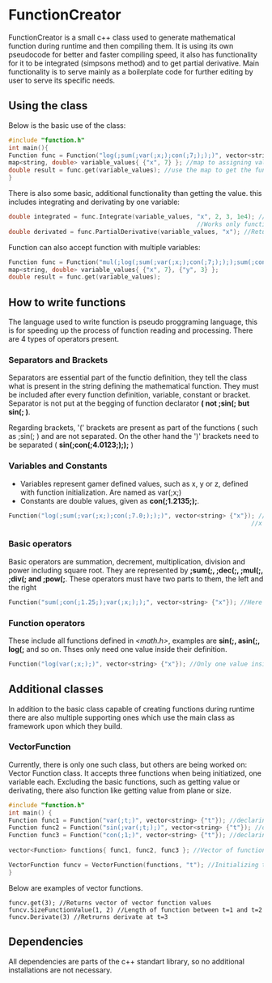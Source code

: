 # FunctionCreator
FunctionCreator is a small c++ class used to generate mathematical function during runtime and then compiling them. It is using its own pseudocode for 
better and faster compiling speed, it also has functionality for it to be integrated (simpsons method) and to get partial derivative. Main functionality
is to serve mainly as a boilerplate code for further editing by user to serve its specific needs.

## Using the class
Below is the basic use of the class:
```cpp
#include "function.h"
int main(){
Function func = Function("log(;sum(;var(;x;);con(;7;););)", vector<string> {"x"}); //declaring the class
map<string, double> variable_values{ {"x", 7} }; //map to assigning values to variables
double result = func.get(variable_values); //use the map to get the function value
}
```
There is also some basic, additional functionality than getting the value. this includes integrating and 
derivating by one variable:
```cpp
double integrated = func.Integrate(variable_values, "x", 2, 3, 1e4); //Integrates the function using Simpson's method by one variable
                                                    //Works only function with single variable
double derivated = func.PartialDerivative(variable_values, "x"); //Returns partial derivative of function
```
Function can also accept function with multiple variables:
```cpp
Function func = Function("mul(;log(;sum(;var(;x;);con(;7;);););sum(;con(;3;);var(;y;););)", vector<string> {"x", "y"});
map<string, double> variable_values{ {"x", 7}, {"y", 3} };
double result = func.get(variable_values);
```

## How to write functions
The language used to write function is pseudo proggraming language, this is for speeding up the process of function reading and processing.
There are 4 types of operators present.
### Separators and Brackets
Separators are essential part of the functio definition, they tell the class what is present in the string defining the mathematical
function. They must be included after every function definition, variable, constant or bracket. Separator is not put at the begging of 
function declarator **(  not ;sin(; but sin(;  )**.

Regarding brackets, '(' brackets are present as part of the functions (  such as ;sin(;  ) and are not separated. On the
other hand the ')' brackets need to be separated (  **sin(;con(;4.0123;););**  )
### Variables and Constants
- Variables represent gamer defined values, such as x, y or z, defined with function initialization. Are named as var(;x;)
- Constants are double values, given as **con(;1.2135;);**.
```cpp
Function("log(;sum(;var(;x;);con(;7.0;););)", vector<string> {"x"}); //In normal notation log(x + 7)
                                                                   //x's value given at get() function
```
### Basic operators
Basic operators are summation, decrement, multiplication, division  and power including square root. 
They are represented by **;sum(;, ;dec(;, ;mul(;, ;div(; and ;pow(;**. These operators must have two parts to them, the left and the right
```cpp
Function("sum(;con(;1.25;);var(;x;););", vector<string> {"x"}); //Here two parts for summation, same for other basic operators
```

### Function operators
These include all functions defined in *<math.h>*, examples are **sin(;, asin(;, log(;** and so on. Thses only need one value inside their definition.
``` cpp
Function("log(var(;x;);)", vector<string> {"x"}); //Only one value inside the function definition
```

## Additional classes
In addition to the basic class capable of creating functions during runtime there are also multiple supporting ones which use the main class as framework upon which they build.

### VectorFunction
Currently, there is only one such class, but others are being worked on: Vector Function class. It accepts three functions when being initiatized, one variable each. Excluding the basic functions, such as getting value or derivating, there also function like getting value from plane or size.
``` cpp
#include "function.h"
int main() {
Function func1 = Function("var(;t;)", vector<string> {"t"}); //declaring the class
Function func2 = Function("sin(;var(;t;);)", vector<string> {"t"}); //declaring the class
Function func3 = Function("con(;1;)", vector<string> {"t"}); //declaring the class
    
vector<Function> functions{ func1, func2, func3 }; //Vector of functions to be included in vector function

VectorFunction funcv = VectorFunction(functions, "t"); //Initializing the vector function
}
```
Below are examples of vector functions.
```
funcv.get(3); //Returns vector of vector function values
funcv.SizeFunctionValue(1, 2) //Length of function between t=1 and t=2
funcv.Derivate(3) //Retrurns derivate at t=3
```

## Dependencies
All dependencies are parts of the c++ standart library, so no additional installations are not necessary.
